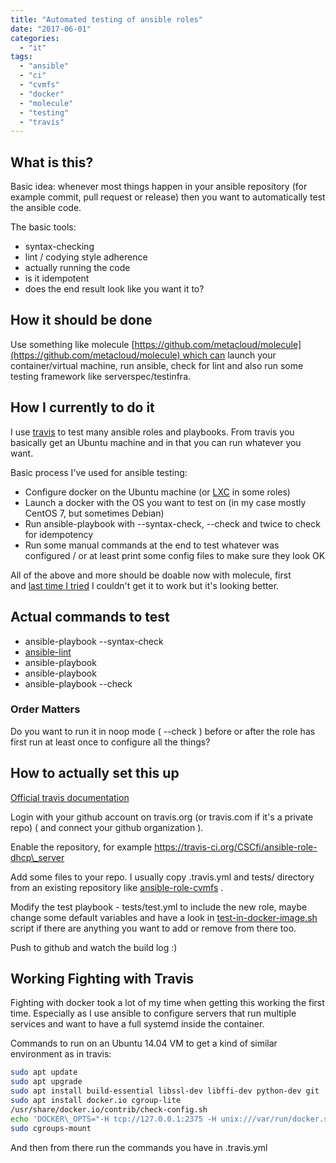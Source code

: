 ```yaml
---
title: "Automated testing of ansible roles"
date: "2017-06-01"
categories: 
  - "it"
tags: 
  - "ansible"
  - "ci"
  - "cvmfs"
  - "docker"
  - "molecule"
  - "testing"
  - "travis"
---
```


## What is this?

Basic idea: whenever most things happen in your ansible repository (for example commit, pull request or release) then you want to automatically test the ansible code.

The basic tools:

- syntax-checking
- lint / codying style adherence
- actually running the code
- is it idempotent
- does the end result look like you want it to?

## How it should be done

Use something like molecule [https://github.com/metacloud/molecule](https://github.com/metacloud/molecule) which can launch your container/virtual machine, run ansible, check for lint and also run some testing framework like serverspec/testinfra.

## How I currently to do it

I use [travis](https://travis-ci.org) to test many ansible roles and playbooks. From travis you basically get an Ubuntu machine and in that you can run whatever you want.

Basic process I've used for ansible testing:

- Configure docker on the Ubuntu machine (or [LXC](https://github.com/CSCfi/ansible-role-cuda/blob/master/.travis.yml) in some roles)
- Launch a docker with the OS you want to test on (in my case mostly CentOS 7, but sometimes Debian)
- Run ansible-playbook with --syntax-check, --check and twice to check for idempotency
- Run some manual commands at the end to test whatever was configured / or at least print some config files to make sure they look OK

All of the above and more should be doable now with molecule, first and [last time I tried](https://github.com/CSCfi/ansible-role-cvmfs/tree/molecule) I couldn't get it to work but it's looking better.

## Actual commands to test

- ansible-playbook --syntax-check
- [ansible-lint](https://github.com/willthames/ansible-lint)
- ansible-playbook
- ansible-playbook
- ansible-playbook --check

### Order Matters

Do you want to run it in noop mode ( --check ) before or after the role has first run at least once to configure all the things?

## How to actually set this up

[Official travis documentation](https://docs.travis-ci.com/)

Login with your github account on travis.org (or travis.com if it's a private repo) ( and connect your github organization ).

Enable the repository, for example https://travis-ci.org/CSCfi/ansible-role-dhcp\_server

Add some files to your repo. I usually copy .travis.yml and tests/ directory from an existing repository like [ansible-role-cvmfs](https://github.com/CSCfi/ansible-role-cvmfs) .

Modify the test playbook - tests/test.yml to include the new role, maybe change some default variables and have a look in [test-in-docker-image.sh](https://github.com/CSCfi/ansible-role-cvmfs/blob/molecule/tests/test-in-docker-image.sh) script if there are anything you want to add or remove from there too.

Push to github and watch the build log :)

## Working Fighting with Travis

Fighting with docker took a lot of my time when getting this working the first time. Especially as I use ansible to configure servers that run multiple services and want to have a full systemd inside the container.

Commands to run on an Ubuntu 14.04 VM to get a kind of similar environment as in travis:

```bash
sudo apt update
sudo apt upgrade
sudo apt install build-essential libssl-dev libffi-dev python-dev git
sudo apt install docker.io cgroup-lite
/usr/share/docker.io/contrib/check-config.sh 
echo 'DOCKER\_OPTS="-H tcp://127.0.0.1:2375 -H unix:///var/run/docker.sock -s devicemapper"' | sudo tee /etc/default/docker > /dev/null
sudo cgroups-mount
```

And then from there run the commands you have in .travis.yml
